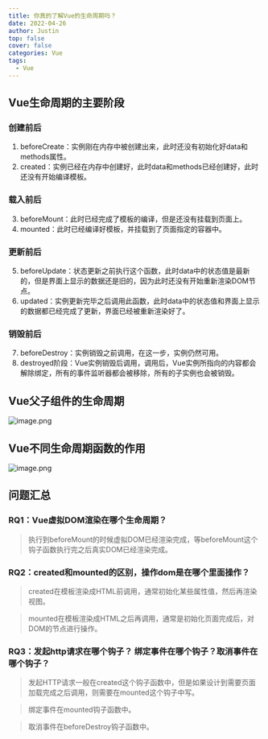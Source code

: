 ```yaml
---
title: 你真的了解Vue的生命周期吗？
date: 2022-04-26
author: Justin
top: false
cover: false
categories: Vue
tags:
  - Vue
---
```


## Vue生命周期的主要阶段
### 创建前后
1. beforeCreate：实例刚在内存中被创建出来，此时还没有初始化好data和methods属性。
2. created：实例已经在内存中创建好，此时data和methods已经创建好，此时还没有开始编译模板。

### 载入前后
3. beforeMount：此时已经完成了模板的编译，但是还没有挂载到页面上。
4. mounted：此时已经编译好模板，并挂载到了页面指定的容器中。

### 更新前后
5. beforeUpdate：状态更新之前执行这个函数，此时data中的状态值是最新的，但是界面上显示的数据还是旧的，因为此时还没有开始重新渲染DOM节点。
6. updated：实例更新完毕之后调用此函数，此时data中的状态值和界面上显示的数据都已经完成了更新，界面已经被重新渲染好了。

### 销毁前后
7. beforeDestroy：实例销毁之前调用，在这一步，实例仍然可用。
8. destroyed阶段：Vue实例销毁后调用，调用后，Vue实例所指向的内容都会解除绑定，所有的事件监听器都会被移除，所有的子实例也会被销毁。

## Vue父子组件的生命周期

![image.png](https://img-blog.csdnimg.cn/img_convert/2b132cc2ee5d8c5427c5c4c023ec0a7c.png)

## Vue不同生命周期函数的作用

![image.png](https://img-blog.csdnimg.cn/img_convert/75ec4eaceb3f1215aca84a17ea70e01a.png)

## 问题汇总
### RQ1：Vue虚拟DOM渲染在哪个生命周期？
> 执行到beforeMount的时候虚拟DOM已经渲染完成，等beforeMount这个钩子函数执行完之后真实DOM已经渲染完成。

### RQ2：created和mounted的区别，操作dom是在哪个里面操作？
> created在模板渲染成HTML前调用，通常初始化某些属性值，然后再渲染视图。

> mounted在模板渲染成HTML之后再调用，通常是初始化页面完成后，对DOM的节点进行操作。

### RQ3：发起http请求在哪个钩子？ 绑定事件在哪个钩子？取消事件在哪个钩子？
> 发起HTTP请求一般在created这个钩子函数中，但是如果设计到需要页面加载完成之后调用，则需要在mounted这个钩子中写。

> 绑定事件在mounted钩子函数中。

> 取消事件在beforeDestroy钩子函数中。

